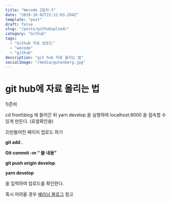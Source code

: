 ```yaml
---
title: "Wecode 2일차-3"
date: "2019-10-02T22:12:03.284Z"
template: "post"
draft: false
slug: "/posts/githubupload/"
category: "Github"
tags:
  - "Github 자료 업로드"
  - "wecode"
  - "github"
description: "git hub 자료 올리는 법"
socialImage: "/media/gutenberg.jpg"
---
```

# git hub에 자료 올리는 법

1)준비

cd front\blog 에 들어간 뒤 yarn develop 을 실행하여 localhost:8000 을 접속할 수 있게 만든다.
(로컬확인용)


2)만들어진 페이지 업로드 하기

**git add .**

**Git commit -m “ 쓸 내용”**

**git push origin develop**

**yarn develop**

을 입력하여 업로드를 확인한다.

혹시 어려울 경우 [예리님 블로그](https://yeri-kim.github.io/posts/how-to-install-gatsby/) 참고
